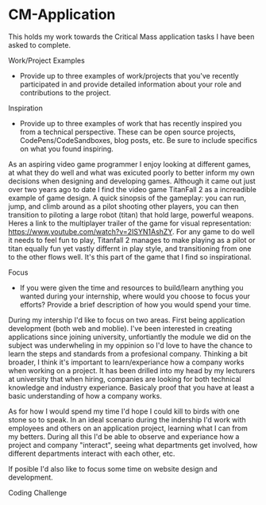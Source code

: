 # CM-Application
This holds my work towards the Critical Mass application tasks I have been asked to complete.

Work/Project Examples
- Provide up to three examples of work/projects that you've recently participated in and provide detailed information about your role and contributions to the project.



Inspiration
- Provide up to three examples of work that has recently inspired you from a technical perspective. These can be open source projects, CodePens/CodeSandboxes, blog posts, etc. Be sure to include specifics on what you found inspiring.

As an aspiring video game programmer I enjoy looking at different games, at what they do well and what was exicuted poorly to better inform my own decisions when designing and developing games.
Although it came out just over two years ago to date I find the video game TitanFall 2 as a increadible example of game design. A quick sinopsis of the gameplay: you can run, jump, and climb around as a pilot shooting other players, you can then transition to piloting a large robot (titan) that hold large, powerful weapons. Heres a link to the multiplayer trailer of the game for visual representation: https://www.youtube.com/watch?v=2ISYN1AshZY. For any game to do well it needs to feel fun to play, Titanfall 2 manages to make playing as a pilot or titan equally fun yet vastly differnt in play style, and transitioning from one to the other flows well. It's this part of the game that I find so inspirational.

Focus
- If you were given the time and resources to build/learn anything you wanted during your internship, where would you choose to focus your efforts? Provide a brief description of how you would spend your time.

During my intership I'd like to focus on two areas.
First being application development (both web and moblie). I've been interested in creating applications since joining university, unfortiantly the module we did on the subject was underwheling in my oppinion so I'd love to have the chance to learn the steps and standards from a profesional company.
Thinking a bit broader, I think it's important to learn/experiance how a company works when working on a project. It has been drilled into my head by my lecturers at university that when hiring, companies are looking for both technical knowledge and industry experiance. Basicaly proof that you have at least a basic understanding of how a company works.

As for how I would spend my time I'd hope I could kill to birds with one stone so to speak. In an ideal scenario during the indership I'd work with employees and others on an application project, learning what I can from my betters. During all this I'd be able to observe and experiance how a project and company "interact", seeing what departments get involved, how different departments interact with each other, etc.

If posible I'd also like to focus some time on website design and development.

Coding Challenge
